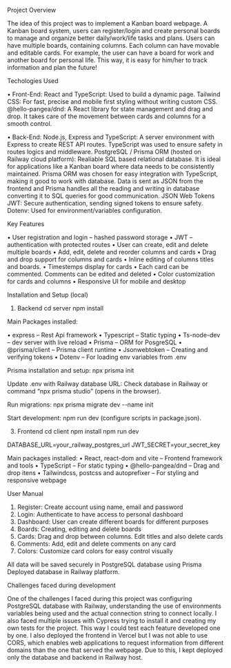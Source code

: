 Project Overview

The idea of this project was to implement a Kanban board webpage. A Kanban board
system, users can register/login and create personal boards to manage and organize
better daily/work/life tasks and plans. Users can have multiple boards, containing
columns. Each column can have movable and editable cards. For example, the user
can have a board for work and another board for personal life. This way, it is easy for
him/her to track information and plan the future!

Techologies Used

• Front-End:
React and TypeScript: Used to build a dynamic page.
Tailwind CSS: For fast, precise and mobile first styling without writing custom CSS.
@hello-pangea/dnd: A React library for state management and drag and drop. It takes
care of the movement between cards and columns for a smooth control.

• Back-End:
Node.js, Express and TypeScript: A server environment with Express to create REST
API routes. TypeScript was used to ensure safety in routes logics and middleware.
PostgreSQL / Prisma ORM (hosted on Railway cloud platform): Realiable SQL
based relational database. It is ideal for applications like a Kanban board where data
needs to be consistently maintained.
Prisma ORM was chosen for easy integration with TypeScript, making it good to work
with database. Data is sent as JSON from the frontend and Prisma handles all the
reading and writing in database converting it to SQL queries for good communication.
JSON Web Tokens JWT: Secure authentication, sending signed tokens to ensure
safety.
Dotenv: Used for environment/variables configuration.

Key Features

• User registration and login – hashed password storage
• JWT – authentication with protected routes
• User can create, edit and delete multiple boards
• Add, edit, delete and reorder columns and cards
• Drag and drop support for columns and cards
• Inline editing of columns titles and boards.
• Timestemps display for cards
• Each card can be commented. Comments can be edited and deleted
• Color customization for cards and columns
• Responsive UI for mobile and desktop

Installation and Setup (local)

1. Backend
cd server
npm install

Main Packages installed:

• express – Rest Api framework
• Typescript – Static typing
• Ts-node-dev – dev server with live reload
• Prisma – ORM for PosgreSQL
• @prisma/client – Prisma client runtime
• Jsonwebtoken – Creating and verifying tokens
• Dotenv – For loading env variables from .env

Prisma installation and setup:
npx prisma init

Update .env with Railway database URL:
Check database in Railway or command “npx prisma studio” (opens in the browser).

Run migrations:
npx prisma migrate dev --name init

Start development:
npm run dev (configure scripts in package.json).

3. Frontend
cd client
npm install
npm run dev

DATABASE_URL=your_railway_postgres_url
JWT_SECRET=your_secret_key

Main packages installed:
• React, react-dom and vite – Frontend framework and tools
• TypeScript – For static typing
• @hello-pangea/dnd – Drag and drop itens
• Tailwindcss, postcss and autoprefixer – For styling and responsive webpage

User Manual

1. Register: Create account using name, email and password
2. Login: Authenticate to have access to personal dashboard
3. Dashboard: User can create different boards for different purposes
4. Boards: Creating, editing and delete boards
5. Cards: Drag and drop between columns. Edit titles and also delete cards
6. Comments: Add, edit and delete comments on any card
7. Colors: Customize card colors for easy control visually

All data will be saved securely in PostgreSQL database using Prisma
Deployed database in Railway platform.

Challenges faced during development

One of the challenges I faced during this project was configuring PostgreSQL
database with Railway, understanding the use of environments variables being used
and the actual connection string to connect locally. I also faced multiple issues with
Cypress trying to install it and creating my own tests for the project. This way I could
test each feature developed one by one. I also deployed the frontend in Vercel but I
was not able to use CORS, which enables web applications to request information
from different domains than the one that served the webpage. Due to this, I kept
deployed only the database and backend in Railway host.
